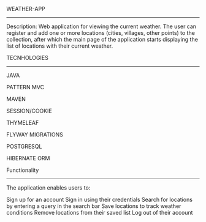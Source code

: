 WEATHER-APP
_____________________________________________________
Description: Web application for viewing the current weather. The user can register and add one or more locations (cities, villages, other points) to the collection, after which the main page of the application starts displaying the list of locations with their current weather.

TECNHOLOGIES
_____________________________________________________
JAVA 

PATTERN MVC

MAVEN

SESSION/COOKIE

THYMELEAF

FLYWAY MIGRATIONS

POSTGRESQL

HIBERNATE ORM

Functionality
____________________________________________________
The application enables users to:

Sign up for an account
Sign in using their credentials
Search for locations by entering a query in the search bar
Save locations to track weather conditions
Remove locations from their saved list
Log out of their account

